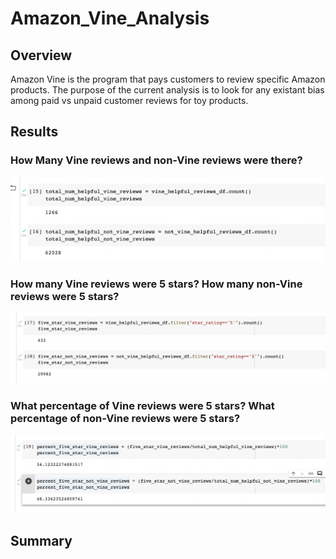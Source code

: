 # Amazon_Vine_Analysis

## Overview

Amazon Vine is the program that pays customers to review specific Amazon products. The purpose of the current analysis is to look for any existant bias among paid vs unpaid customer reviews for toy products.  

## Results

### How Many Vine reviews and non-Vine reviews were there?

![Question_1](Resources/Question_1.png)

### How many Vine reviews were 5 stars? How many non-Vine reviews were 5 stars?

![Question_2](Resources/Question_2.png)

### What percentage of Vine reviews were 5 stars? What percentage of non-Vine reviews were 5 stars?

![Question_3](Resources/Question_3.png)

## Summary
